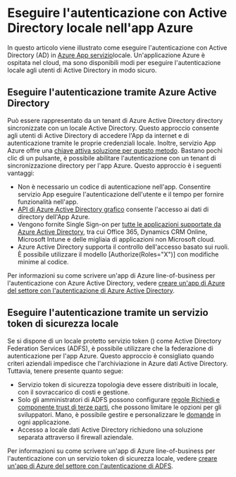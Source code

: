 <properties 
    pageTitle="Eseguire l'autenticazione con Active Directory locale nell'app Azure | Microsoft Azure" 
    description="Informazioni sulle diverse opzioni per le applicazioni line-of-business in Azure App servizio per eseguire l'autenticazione con Active Directory locale" 
    services="app-service" 
    documentationCenter="" 
    authors="cephalin" 
    manager="wpickett" 
    editor="jimbe"/>

<tags 
    ms.service="app-service" 
    ms.devlang="na" 
    ms.topic="article" 
    ms.tgt_pltfrm="na" 
    ms.workload="web" 
    ms.date="08/31/2016" 
    ms.author="cephalin"/>

# <a name="authenticate-with-on-premises-active-directory-in-your-azure-app"></a>Eseguire l'autenticazione con Active Directory locale nell'app Azure #

In questo articolo viene illustrato come eseguire l'autenticazione con Active Directory (AD) in [Azure App servizio](../app-service/app-service-value-prop-what-is.md)locale. Un'applicazione Azure è ospitata nel cloud, ma sono disponibili modi per eseguire l'autenticazione locale agli utenti di Active Directory in modo sicuro. 

## <a name="authenticate-through-azure-active-directory"></a>Eseguire l'autenticazione tramite Azure Active Directory
Può essere rappresentato da un tenant di Azure Active Directory directory sincronizzate con un locale Active Directory. Questo approccio consente agli utenti di Active Directory di accedere l'App da internet e di autenticazione tramite le proprie credenziali locale. Inoltre, servizio App Azure offre una [chiave attiva soluzione per questo metodo](../app-service-mobile/app-service-mobile-how-to-configure-active-directory-authentication.md). Bastano pochi clic di un pulsante, è possibile abilitare l'autenticazione con un tenant di sincronizzazione directory per l'app Azure. Questo approccio è i seguenti vantaggi:

-   Non è necessario un codice di autenticazione nell'app. Consentire servizio App eseguire l'autenticazione dell'utente e il tempo per fornire funzionalità nell'app.
-   [API di Azure Active Directory grafico](http://msdn.microsoft.com/library/azure/hh974476.aspx) consente l'accesso ai dati di directory dell'App Azure.
-   Vengono fornite Single Sign-on per [tutte le applicazioni supportate da Azure Active Directory](/marketplace/active-directory/), tra cui Office 365, Dynamics CRM Online, Microsoft Intune e delle migliaia di applicazioni non Microsoft cloud. 
-   Azure Active Directory supporta il controllo dell'accesso basato sui ruoli. È possibile utilizzare il modello [Authorize(Roles="X")] con modifiche minime al codice.

Per informazioni su come scrivere un'app di Azure line-of-business per l'autenticazione con Azure Active Directory, vedere [creare un'app di Azure del settore con l'autenticazione di Azure Active Directory](web-sites-dotnet-lob-application-azure-ad.md).

## <a name="authenticate-through-an-on-premises-sts"></a>Eseguire l'autenticazione tramite un servizio token di sicurezza locale
Se si dispone di un locale protetto servizio token () come Active Directory Federation Services (ADFS), è possibile utilizzare che la federazione di autenticazione per l'app Azure. Questo approccio è consigliato quando criteri aziendali impedisce che l'archiviazione in Azure dati Active Directory. Tuttavia, tenere presente quanto segue:

-   Servizio token di sicurezza topologia deve essere distribuiti in locale, con il sovraccarico di costi e gestione.
-   Solo gli amministratori di ADFS possono configurare [regole Richiedi e componente trust di terze parti](http://technet.microsoft.com/library/dd807108.aspx), che possono limitare le opzioni per gli sviluppatori. Mano, è possibile gestire e personalizzare le [domande](http://technet.microsoft.com/library/ee913571.aspx) in ogni applicazione.
-   Accesso a locale dati Active Directory richiedono una soluzione separata attraverso il firewall aziendale.

Per informazioni su come scrivere un'app di Azure line-of-business per l'autenticazione con un servizio token di sicurezza locale, vedere [creare un'app di Azure del settore con l'autenticazione di ADFS](web-sites-dotnet-lob-application-adfs.md).
 

